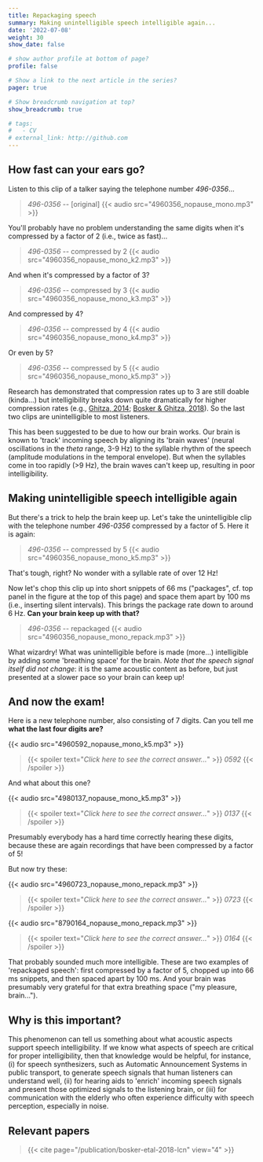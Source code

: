 ```yaml
---
title: Repackaging speech
summary: Making unintelligible speech intelligible again...
date: '2022-07-08'
weight: 30
show_date: false

# show author profile at bottom of page?
profile: false

# Show a link to the next article in the series?
pager: true

# Show breadcrumb navigation at top?
show_breadcrumb: true

# tags:
#   - CV
# external_link: http://github.com
---
```


## How fast can your ears go?

Listen to this clip of a talker saying the telephone number *496-0356*...

> *496-0356* -- [original]
{{< audio src="4960356_nopause_mono.mp3" >}}

You'll probably have no problem understanding the same digits when it's compressed by a factor of 2 (i.e., twice as fast)...

> *496-0356* -- compressed by 2
{{< audio src="4960356_nopause_mono_k2.mp3" >}}

And when it's compressed by a factor of 3?

> *496-0356* -- compressed by 3
{{< audio src="4960356_nopause_mono_k3.mp3" >}}

And compressed by 4?

> *496-0356* -- compressed by 4
{{< audio src="4960356_nopause_mono_k4.mp3" >}}

Or even by 5?

> *496-0356* -- compressed by 5
{{< audio src="4960356_nopause_mono_k5.mp3" >}}

Research has demonstrated that compression rates up to 3 are still doable (kinda...) but intelligibility breaks down quite dramatically for higher compression rates (e.g., [Ghitza, 2014](https://www.frontiersin.org/articles/10.3389/fpsyg.2014.00652/full); [Bosker & Ghitza, 2018](/publication/bosker-etal-2018-lcn)). So the last two clips are unintelligible to most listeners.

This has been suggested to be due to how our brain works. Our brain is known to 'track' incoming speech by aligning its 'brain waves' (neural oscillations in the *theta* range, 3-9 Hz) to the syllable rhythm of the speech (amplitude modulations in the temporal envelope). But when the syllables come in too rapidly (>9 Hz), the brain waves can't keep up, resulting in poor intelligibility.

## Making unintelligible speech intelligible again

But there's a trick to help the brain keep up. Let's take the unintelligible clip with the telephone number *496-0356* compressed by a factor of 5. Here it is again:

> *496-0356* -- compressed by 5
{{< audio src="4960356_nopause_mono_k5.mp3" >}}

That's tough, right? No wonder with a syllable rate of over 12 Hz!

Now let's chop this clip up into short snippets of 66 ms ("packages", cf. top panel in the figure at the top of this page) and space them apart by 100 ms (i.e., inserting silent intervals). This brings the package rate down to around 6 Hz. **Can your brain keep up with that?**

> *496-0356* -- repackaged
{{< audio src="4960356_nopause_mono_repack.mp3" >}}

What wizardry! What was unintelligible before is made (more...) intelligible by adding some 'breathing space' for the brain. *Note that the speech signal itself did not change*: it is the same acoustic content as before, but just presented at a slower pace so your brain can keep up!

## And now the exam!

Here is a new telephone number, also consisting of 7 digits. Can you tell me **what the last four digits are?**

{{< audio src="4960592_nopause_mono_k5.mp3" >}}

> {{< spoiler text="*Click here to see the correct answer...*" >}}
*0592*
{{< /spoiler >}}

And what about this one?

{{< audio src="4980137_nopause_mono_k5.mp3" >}}

> {{< spoiler text="*Click here to see the correct answer...*" >}}
*0137*
{{< /spoiler >}}

Presumably everybody has a hard time correctly hearing these digits, because these are again recordings that have been compressed by a factor of 5!

But now try these:

{{< audio src="4960723_nopause_mono_repack.mp3" >}}

> {{< spoiler text="*Click here to see the correct answer...*" >}}
*0723*
{{< /spoiler >}}

{{< audio src="8790164_nopause_mono_repack.mp3" >}}

> {{< spoiler text="*Click here to see the correct answer...*" >}}
*0164*
{{< /spoiler >}}

That probably sounded much more intelligible. These are two examples of 'repackaged speech': first compressed by a factor of 5, chopped up into 66 ms snippets, and then spaced apart by 100 ms. And your brain was presumably very grateful for that extra breathing space ("my pleasure, brain...").

## Why is this important?

This phenomenon can tell us something about what acoustic aspects support speech intelligibility. If we know what aspects of speech are critical for proper intelligibility, then that knowledge would be helpful, for instance, (i) for speech synthesizers, such as Automatic Announcement Systems in public transport, to generate speech signals that human listeners can understand well, (ii) for hearing aids to 'enrich' incoming speech signals and present those optimized signals to the listening brain, or (iii) for communication with the elderly who often experience difficulty with speech perception, especially in noise.

## Relevant papers

> {{< cite page="/publication/bosker-etal-2018-lcn" view="4" >}}
